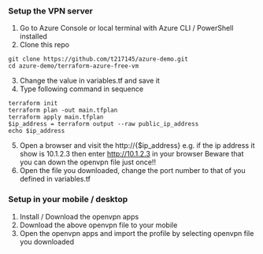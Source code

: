 ### Setup the VPN server
1. Go to Azure Console or local terminal with Azure CLI / PowerShell installed
2. Clone this repo
```console
git clone https://github.com/t217145/azure-demo.git
cd azure-demo/terraform-azure-free-vm

```
3. Change the value in variables.tf and save it
4. Type following command in sequence
```console
terraform init
terraform plan -out main.tfplan
terraform apply main.tfplan
$ip_address = terraform output --raw public_ip_address
echo $ip_address

```
5. Open a browser and visit the http://{$ip_address}
e.g. if the ip address it show is 10.1.2.3 then enter http://10.1.2.3 in your browser
Beware that you can down the openvpn file just once!!
6. Open the file you downloaded, change the port number to that of you defined in variables.tf

### Setup in your mobile / desktop
1. Install / Download the openvpn apps
2. Download the above openvpn file to your mobile
3. Open the openvpn apps and import the profile by selecting openvpn file you downloaded
